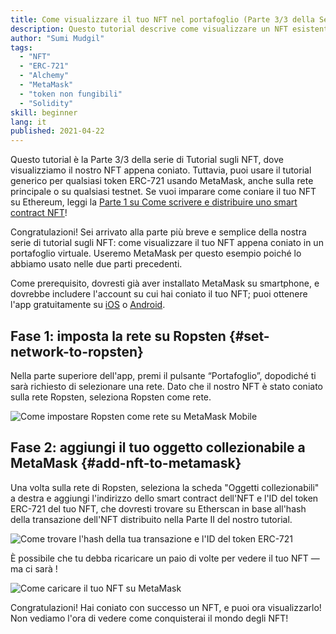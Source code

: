 ```yaml
---
title: Come visualizzare il tuo NFT nel portafoglio (Parte 3/3 della Serie di tutorial sugli NFT)
description: Questo tutorial descrive come visualizzare un NFT esistente su MetaMask!
author: "Sumi Mudgil"
tags:
  - "NFT"
  - "ERC-721"
  - "Alchemy"
  - "MetaMask"
  - "token non fungibili"
  - "Solidity"
skill: beginner
lang: it
published: 2021-04-22
---
```


Questo tutorial è la Parte 3/3 della serie di Tutorial sugli NFT, dove visualizziamo il nostro NFT appena coniato. Tuttavia, puoi usare il tutorial generico per qualsiasi token ERC-721 usando MetaMask, anche sulla rete principale o su qualsiasi testnet. Se vuoi imparare come coniare il tuo NFT su Ethereum, leggi la [Parte 1 su Come scrivere e distribuire uno smart contract NFT](/developers/tutorials/how-to-write-and-deploy-an-nft)!

Congratulazioni! Sei arrivato alla parte più breve e semplice della nostra serie di tutorial sugli NFT: come visualizzare il tuo NFT appena coniato in un portafoglio virtuale. Useremo MetaMask per questo esempio poiché lo abbiamo usato nelle due parti precedenti.

Come prerequisito, dovresti già aver installato MetaMask su smartphone, e dovrebbe includere l'account su cui hai coniato il tuo NFT; puoi ottenere l'app gratuitamente su [iOS](https://apps.apple.com/us/app/metamask-blockchain-wallet/id1438144202) o [Android](https://play.google.com/store/apps/details?id=io.metamask&hl=en_US&gl=US).

## Fase 1: imposta la rete su Ropsten {#set-network-to-ropsten}

Nella parte superiore dell'app, premi il pulsante “Portafoglio”, dopodiché ti sarà richiesto di selezionare una rete. Dato che il nostro NFT è stato coniato sulla rete Ropsten, seleziona Ropsten come rete.

![Come impostare Ropsten come rete su MetaMask Mobile](./ropstenMetamask.gif)

## Fase 2: aggiungi il tuo oggetto collezionabile a MetaMask {#add-nft-to-metamask}

Una volta sulla rete di Ropsten, seleziona la scheda "Oggetti collezionabili" a destra e aggiungi l'indirizzo dello smart contract dell'NFT e l'ID del token ERC-721 del tuo NFT, che dovresti trovare su Etherscan in base all'hash della transazione dell'NFT distribuito nella Parte II del nostro tutorial.

![Come trovare l'hash della tua transazione e l'ID del token ERC-721](./findNFTEtherscan.png)

È possibile che tu debba ricaricare un paio di volte per vedere il tuo NFT — ma ci sarà <Emoji text="😄" size={1} />!

![Come caricare il tuo NFT su MetaMask](./findNFTMetamask.gif)

Congratulazioni! Hai coniato con successo un NFT, e puoi ora visualizzarlo! Non vediamo l'ora di vedere come conquisterai il mondo degli NFT!

